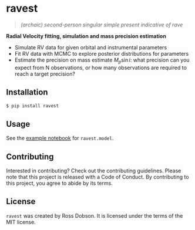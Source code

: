 # ravest
> _(archaic) second-person singular simple present indicative of rave_

**Radial Velocity fitting, simulation and mass precision estimation**
- Simulate RV data for given orbital and instrumental parameters
- Fit RV data with MCMC to explore posterior distributions for parameters
- Estimate the precision on mass estimate $M_p\sin{i}$: what precision can you expect from N observations, or how many observations are required to reach a target precision?


## Installation

```bash
$ pip install ravest
```

## Usage

See the [example notebook](https://ravest.readthedocs.io/en/latest/Examples/example_model.html) for `ravest.model`.

## Contributing

Interested in contributing? Check out the contributing guidelines. Please note that this project is released with a Code of Conduct. By contributing to this project, you agree to abide by its terms.

## License

`ravest` was created by Ross Dobson. It is licensed under the terms of the MIT license.
